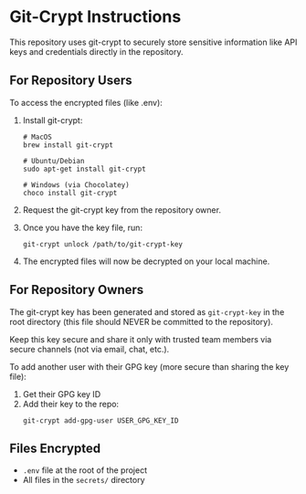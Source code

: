 # Git-Crypt Instructions

This repository uses git-crypt to securely store sensitive information like API keys and credentials directly in the repository.

## For Repository Users

To access the encrypted files (like .env):

1. Install git-crypt:
   ```
   # MacOS
   brew install git-crypt
   
   # Ubuntu/Debian
   sudo apt-get install git-crypt
   
   # Windows (via Chocolatey)
   choco install git-crypt
   ```

2. Request the git-crypt key from the repository owner.

3. Once you have the key file, run:
   ```
   git-crypt unlock /path/to/git-crypt-key
   ```

4. The encrypted files will now be decrypted on your local machine.

## For Repository Owners

The git-crypt key has been generated and stored as `git-crypt-key` in the root directory (this file should NEVER be committed to the repository).

Keep this key secure and share it only with trusted team members via secure channels (not via email, chat, etc.).

To add another user with their GPG key (more secure than sharing the key file):

1. Get their GPG key ID
2. Add their key to the repo:
   ```
   git-crypt add-gpg-user USER_GPG_KEY_ID
   ```

## Files Encrypted

- `.env` file at the root of the project
- All files in the `secrets/` directory 
